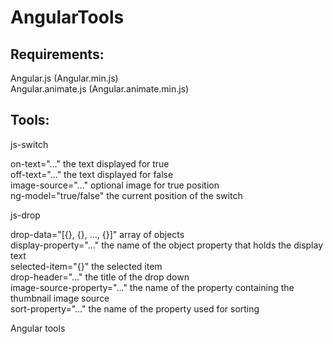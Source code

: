# AngularTools

Requirements:
-----------------------------------------------------

Angular.js (Angular.min.js) <br/>
Angular.animate.js (Angular.animate.min.js)


Tools:
-----------------------------------------------------

js-switch

on-text="..." the text displayed for true <br/>
off-text="..." the text displayed for false <br/>
image-source="..." optional image for true position <br/>
ng-model="true/false" the current position of the switch <br/>

js-drop

drop-data="[{}, {}, ..., {}]" array of objects <br/>
display-property="..." the name of the object property that holds the display text <br/>
selected-item="{}" the selected item <br/>
drop-header="..." the title of the drop down <br/>
image-source-property="..." the name of the property containing the thumbnail image source <br/>
sort-property="..." the name of the property used for sorting <br/>


Angular tools
